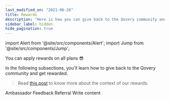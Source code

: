 ```yaml
---
last_modified_on: "2021-06-26"
title: Rewards
description: "Here is how you can give back to the Qovery community and get rewarded"
sidebar_label: hidden
hide_pagination: true
---
```


import Alert from '@site/src/components/Alert';
import Jump from '@site/src/components/Jump';

<Alert type="info">

You can apply rewards on all plans 😎

</Alert>

In the following subsections, you'll learn how to give back to the Qovery community and get rewarded.

> Read [this post][urls.qovery_billing_context] to know more about the context of our rewards.

<Jump to="/docs/community/reward/ambassador/">Ambassador</Jump>
<Jump to="/docs/community/reward/feedback/">Feedback</Jump>
<Jump to="/docs/community/reward/referral/">Referral</Jump>
<Jump to="/docs/community/reward/write-content/">Write content</Jump>


[urls.qovery_billing_context]: https://www.qovery.com/blog/how-qovery-billing-works
